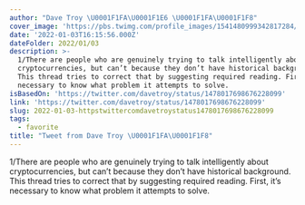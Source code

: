 ```yaml
---
author: "Dave Troy \U0001F1FA\U0001F1E6 \U0001F1FA\U0001F1F8"
cover_image: 'https://pbs.twimg.com/profile_images/1541480999342817284/2qze2sPl.jpg'
date: '2022-01-03T16:15:56.000Z'
dateFolder: 2022/01/03
description: >-
  1/There are people who are genuinely trying to talk intelligently about
  cryptocurrencies, but can’t because they don’t have historical background.
  This thread tries to correct that by suggesting required reading. First, it’s
  necessary to know what problem it attempts to solve.
isBasedOn: 'https://twitter.com/davetroy/status/1478017698676228099'
link: 'https://twitter.com/davetroy/status/1478017698676228099'
slug: 2022-01-03-httpstwittercomdavetroystatus1478017698676228099
tags:
  - favorite
title: "Tweet from Dave Troy \U0001F1FA\U0001F1F8"
---
```

<div><p >1/There are people who are genuinely trying to talk intelligently about cryptocurrencies, but can’t because they don’t have historical background. This thread tries to correct that by suggesting required reading. First, it’s necessary to know what problem it attempts to solve.</p></div>
